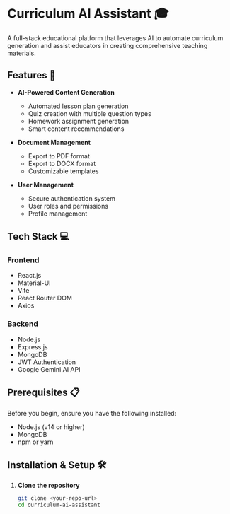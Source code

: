 # Curriculum AI Assistant 🎓

A full-stack educational platform that leverages AI to automate curriculum generation and assist educators in creating comprehensive teaching materials.

## Features 🚀

- **AI-Powered Content Generation**
  - Automated lesson plan generation
  - Quiz creation with multiple question types
  - Homework assignment generation
  - Smart content recommendations

- **Document Management**
  - Export to PDF format
  - Export to DOCX format
  - Customizable templates

- **User Management**
  - Secure authentication system
  - User roles and permissions
  - Profile management

## Tech Stack 💻

### Frontend
- React.js
- Material-UI
- Vite
- React Router DOM
- Axios

### Backend
- Node.js
- Express.js
- MongoDB
- JWT Authentication
- Google Gemini AI API

## Prerequisites 📋

Before you begin, ensure you have the following installed:
- Node.js (v14 or higher)
- MongoDB
- npm or yarn

## Installation & Setup 🛠️

1. **Clone the repository**
   ```bash
   git clone <your-repo-url>
   cd curriculum-ai-assistant
